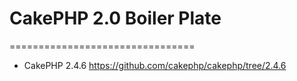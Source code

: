 # CakePHP 2.0 Boiler Plate #
================================

- CakePHP 2.4.6 https://github.com/cakephp/cakephp/tree/2.4.6